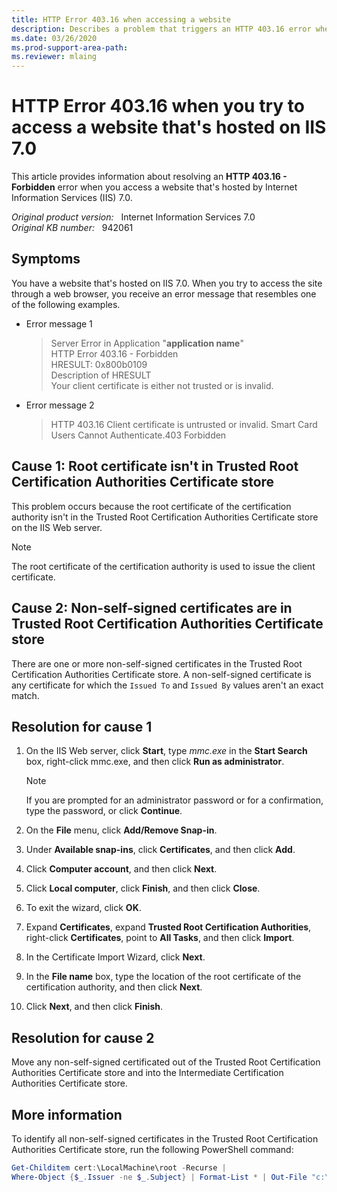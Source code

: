 ```yaml
---
title: HTTP Error 403.16 when accessing a website
description: Describes a problem that triggers an HTTP 403.16 error when you try to access a website that's hosted by IIS 7.0.
ms.date: 03/26/2020
ms.prod-support-area-path: 
ms.reviewer: mlaing
---
```

# HTTP Error 403.16 when you try to access a website that's hosted on IIS 7.0

This article provides information about resolving an **HTTP 403.16 - Forbidden** error when you access a website that's hosted by Internet Information Services (IIS) 7.0.

_Original product version:_ &nbsp; Internet Information Services 7.0  
_Original KB number:_ &nbsp; 942061

## Symptoms

You have a website that's hosted on IIS 7.0. When you try to access the site through a web browser, you receive an error message that resembles one of the following examples.

- Error message 1

    > Server Error in Application "**application name**"  
    > HTTP Error 403.16 - Forbidden  
    > HRESULT: 0x800b0109  
    > Description of HRESULT  
    > Your client certificate is either not trusted or is invalid.

- Error message 2

    > HTTP 403.16 Client certificate is untrusted or invalid. Smart Card Users Cannot Authenticate.403 Forbidden

## Cause 1: Root certificate isn't in Trusted Root Certification Authorities Certificate store

This problem occurs because the root certificate of the certification authority isn't in the Trusted Root Certification Authorities Certificate store on the IIS Web server.

> [!NOTE]
> The root certificate of the certification authority is used to issue the client certificate.

## Cause 2: Non-self-signed certificates are in Trusted Root Certification Authorities Certificate store

There are one or more non-self-signed certificates in the Trusted Root Certification Authorities Certificate store. A non-self-signed certificate is any certificate for which the `Issued To` and `Issued By` values aren't an exact match.

## Resolution for cause 1

1. On the IIS Web server, click **Start**, type *mmc.exe* in the **Start Search** box, right-click mmc.exe, and then click **Run as administrator**.

    > [!NOTE]
    > If you are prompted for an administrator password or for a confirmation, type the password, or click **Continue**.

2. On the **File** menu, click **Add/Remove Snap-in**.
3. Under **Available snap-ins**, click **Certificates**, and then click **Add**.
4. Click **Computer account**, and then click **Next**.
5. Click **Local computer**, click **Finish**, and then click **Close**.
6. To exit the wizard, click **OK**.
7. Expand **Certificates**, expand **Trusted Root Certification Authorities**, right-click **Certificates**, point to **All Tasks**, and then click **Import**.
8. In the Certificate Import Wizard, click **Next**.
9. In the **File name** box, type the location of the root certificate of the certification authority, and then click **Next**.
10. Click **Next**, and then click **Finish**.

## Resolution for cause 2

Move any non-self-signed certificated out of the Trusted Root Certification Authorities Certificate store and into the Intermediate Certification Authorities Certificate store.

## More information

To identify all non-self-signed certificates in the Trusted Root Certification Authorities Certificate store, run the following PowerShell command:

```powershell
Get-Childitem cert:\LocalMachine\root -Recurse |
Where-Object {$_.Issuer -ne $_.Subject} | Format-List * | Out-File "c:\computer_filtered.txt"
```
